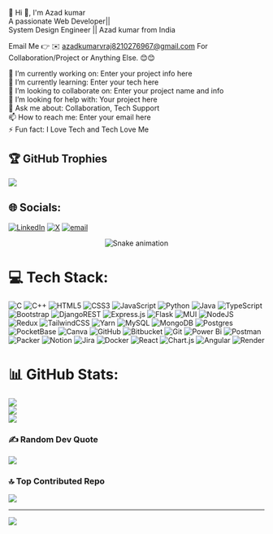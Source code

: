 💫 Hi 👋, I'm Azad kumar 
<br>
A passionate Web Developer|| 
<br>
System Design Engineer || Azad kumar from India

Email Me 👉 ✉️ azadkumarvraj8210276967@gmail.com For Collaboration/Project or Anything Else. 😊😊

🔭 I’m currently working on: Enter your project info here
<br>
🌱 I’m currently learning: Enter your tech here
<br>
👯 I’m looking to collaborate on: Enter your project name and info
<br>
🤔 I’m looking for help with: Your project here
<br>
💬 Ask me about: Collaboration, Tech Support
<br>
📫 How to reach me: Enter your email here
<br>
⚡ Fun fact: I Love Tech and Tech Love Me

## 🏆 GitHub Trophies
![](https://github-profile-trophy.vercel.app/?username=azad2003-ai&theme=radical&no-frame=false&no-bg=true&margin-w=4)

## 🌐 Socials:
[![LinkedIn](https://img.shields.io/badge/LinkedIn-%230077B5.svg?logo=linkedin&logoColor=white)](https://linkedin.com/in/https://www.linkedin.com/in/azad-kumar-834935339) [![X](https://img.shields.io/badge/X-black.svg?logo=X&logoColor=white)](https://x.com/@Azadkumar161440) [![email](https://img.shields.io/badge/Email-D14836?logo=gmail&logoColor=white)](mailto:azadkumarvraj8210276967@gmail.com) 


<!-- Snake Game Repo View -->

<div align="center">
  <img src="https://profile-readme-generator.com/assets/snake.svg" alt="Snake animation" />
</div>

# 💻 Tech Stack:
![C](https://img.shields.io/badge/c-%2300599C.svg?style=for-the-badge&logo=c&logoColor=white) ![C++](https://img.shields.io/badge/c++-%2300599C.svg?style=for-the-badge&logo=c%2B%2B&logoColor=white) ![HTML5](https://img.shields.io/badge/html5-%23E34F26.svg?style=for-the-badge&logo=html5&logoColor=white) ![CSS3](https://img.shields.io/badge/css3-%231572B6.svg?style=for-the-badge&logo=css3&logoColor=white) ![JavaScript](https://img.shields.io/badge/javascript-%23323330.svg?style=for-the-badge&logo=javascript&logoColor=%23F7DF1E) ![Python](https://img.shields.io/badge/python-3670A0?style=for-the-badge&logo=python&logoColor=ffdd54) ![Java](https://img.shields.io/badge/java-%23ED8B00.svg?style=for-the-badge&logo=openjdk&logoColor=white) ![TypeScript](https://img.shields.io/badge/typescript-%23007ACC.svg?style=for-the-badge&logo=typescript&logoColor=white) ![Bootstrap](https://img.shields.io/badge/bootstrap-%238511FA.svg?style=for-the-badge&logo=bootstrap&logoColor=white) ![DjangoREST](https://img.shields.io/badge/DJANGO-REST-ff1709?style=for-the-badge&logo=django&logoColor=white&color=ff1709&labelColor=gray) ![Express.js](https://img.shields.io/badge/express.js-%23404d59.svg?style=for-the-badge&logo=express&logoColor=%2361DAFB) ![Flask](https://img.shields.io/badge/flask-%23000.svg?style=for-the-badge&logo=flask&logoColor=white) ![MUI](https://img.shields.io/badge/MUI-%230081CB.svg?style=for-the-badge&logo=mui&logoColor=white) ![NodeJS](https://img.shields.io/badge/node.js-6DA55F?style=for-the-badge&logo=node.js&logoColor=white) ![Redux](https://img.shields.io/badge/redux-%23593d88.svg?style=for-the-badge&logo=redux&logoColor=white) ![TailwindCSS](https://img.shields.io/badge/tailwindcss-%2338B2AC.svg?style=for-the-badge&logo=tailwind-css&logoColor=white) ![Yarn](https://img.shields.io/badge/yarn-%232C8EBB.svg?style=for-the-badge&logo=yarn&logoColor=white) ![MySQL](https://img.shields.io/badge/mysql-4479A1.svg?style=for-the-badge&logo=mysql&logoColor=white) ![MongoDB](https://img.shields.io/badge/MongoDB-%234ea94b.svg?style=for-the-badge&logo=mongodb&logoColor=white) ![Postgres](https://img.shields.io/badge/postgres-%23316192.svg?style=for-the-badge&logo=postgresql&logoColor=white) ![PocketBase](https://img.shields.io/badge/pocketbase-%23b8dbe4.svg?style=for-the-badge&logo=Pocketbase&logoColor=black) ![Canva](https://img.shields.io/badge/Canva-%2300C4CC.svg?style=for-the-badge&logo=Canva&logoColor=white) ![GitHub](https://img.shields.io/badge/github-%23121011.svg?style=for-the-badge&logo=github&logoColor=white) ![Bitbucket](https://img.shields.io/badge/bitbucket-%230047B3.svg?style=for-the-badge&logo=bitbucket&logoColor=white) ![Git](https://img.shields.io/badge/git-%23F05033.svg?style=for-the-badge&logo=git&logoColor=white) ![Power Bi](https://img.shields.io/badge/power_bi-F2C811?style=for-the-badge&logo=powerbi&logoColor=black) ![Postman](https://img.shields.io/badge/Postman-FF6C37?style=for-the-badge&logo=postman&logoColor=white) ![Packer](https://img.shields.io/badge/packer-%23E7EEF0.svg?style=for-the-badge&logo=packer&logoColor=%2302A8EF) ![Notion](https://img.shields.io/badge/Notion-%23000000.svg?style=for-the-badge&logo=notion&logoColor=white) ![Jira](https://img.shields.io/badge/jira-%230A0FFF.svg?style=for-the-badge&logo=jira&logoColor=white) ![Docker](https://img.shields.io/badge/docker-%230db7ed.svg?style=for-the-badge&logo=docker&logoColor=white) ![React](https://img.shields.io/badge/react-%2320232a.svg?style=for-the-badge&logo=react&logoColor=%2361DAFB) ![Chart.js](https://img.shields.io/badge/chart.js-F5788D.svg?style=for-the-badge&logo=chart.js&logoColor=white) ![Angular](https://img.shields.io/badge/angular-%23DD0031.svg?style=for-the-badge&logo=angular&logoColor=white) ![Render](https://img.shields.io/badge/Render-%46E3B7.svg?style=for-the-badge&logo=render&logoColor=white)
# 📊 GitHub Stats:
![](https://github-readme-stats.vercel.app/api?username=azad2003-ai&theme=dark&hide_border=false&include_all_commits=false&count_private=false)<br/>
![](https://nirzak-streak-stats.vercel.app/?user=azad2003-ai&theme=dark&hide_border=false)<br/>
![](https://github-readme-stats.vercel.app/api/top-langs/?username=azad2003-ai&theme=dark&hide_border=false&include_all_commits=false&count_private=false&layout=compact)

### ✍️ Random Dev Quote
![](https://quotes-github-readme.vercel.app/api?type=horizontal&theme=radical)

### 🔝 Top Contributed Repo
![](https://github-contributor-stats.vercel.app/api?username=azad2003-ai&limit=5&theme=dark&combine_all_yearly_contributions=true)

---
[![](https://visitcount.itsvg.in/api?id=azad2003-ai&icon=0&color=0)](https://visitcount.itsvg.in)

<!-- Proudly created with GPRM ( https://gprm.itsvg.in ) -->
